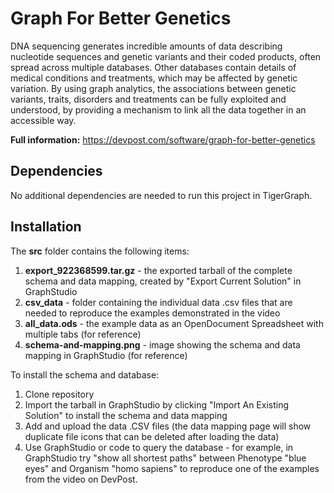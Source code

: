 # Graph For Better Genetics

DNA sequencing generates incredible amounts of data describing nucleotide sequences and genetic variants and their coded products, often spread across multiple databases. Other databases contain details of medical conditions and treatments, which may be affected by genetic variation. By using graph analytics, the associations between genetic variants, traits, disorders and treatments can be fully exploited and understood, by providing a mechanism to link all the data together in an accessible way.

**Full information:**
https://devpost.com/software/graph-for-better-genetics

## Dependencies

No additional dependencies are needed to run this project in TigerGraph. 

## Installation
The **src** folder contains the following items:
1. **export_922368599.tar.gz** - the exported tarball of the complete schema and data mapping, created by "Export Current Solution" in GraphStudio
2. **csv_data** - folder containing the individual data .csv files that are needed to reproduce the examples demonstrated in the video
3. **all_data.ods** - the example data as an OpenDocument Spreadsheet with multiple tabs (for reference)
4. **schema-and-mapping.png** - image showing the schema and data mapping in GraphStudio (for reference)

To install the schema and database:
1. Clone repository
2. Import the tarball in GraphStudio by clicking "Import An Existing Solution" to install the schema and data mapping
3. Add and upload the data .CSV files (the data mapping page will show duplicate file icons that can be deleted after loading the data)
4. Use GraphStudio or code to query the database - for example, in GraphStudio try "show all shortest paths" between Phenotype "blue eyes" and Organism "homo sapiens" to reproduce one of the examples from the video on DevPost.
